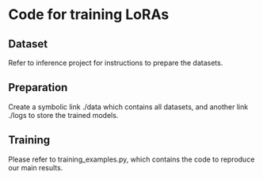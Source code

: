 # Code for training LoRAs

## Dataset
Refer to inference project for instructions to prepare the datasets.

## Preparation
Create a symbolic link ./data which contains all datasets, and another link ./logs to store the trained models.

## Training
Please refer to training_examples.py, which contains the code to reproduce our main results.